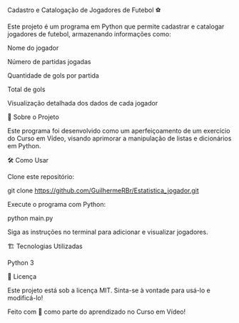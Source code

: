 Cadastro e Catalogação de Jogadores de Futebol ⚽

Este projeto é um programa em Python que permite cadastrar e catalogar jogadores de futebol, armazenando informações como:

Nome do jogador

Número de partidas jogadas

Quantidade de gols por partida

Total de gols

Visualização detalhada dos dados de cada jogador

🚀 Sobre o Projeto

Este programa foi desenvolvido como um aperfeiçoamento de um exercício do Curso em Vídeo, visando aprimorar a manipulação de listas e dicionários em Python.

🛠️ Como Usar

Clone este repositório:

git clone https://github.com/GuilhermeRBr/Estatistica_jogador.git

Execute o programa com Python:

python main.py

Siga as instruções no terminal para adicionar e visualizar jogadores.

🏗️ Tecnologias Utilizadas

Python 3

📜 Licença

Este projeto está sob a licença MIT. Sinta-se à vontade para usá-lo e modificá-lo!

Feito com 💙 como parte do aprendizado no Curso em Vídeo!
